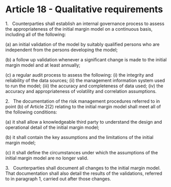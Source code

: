# Article 18 - Qualitative requirements


1.   Counterparties shall establish an internal governance process to assess the appropriateness of the initial margin model on a continuous basis, including all of the following:

(a) an initial validation of the model by suitably qualified persons who are independent from the persons developing the model;

(b) a follow up validation whenever a significant change is made to the initial margin model and at least annually;

(c) a regular audit process to assess the following: (i) the integrity and reliability of the data sources; (ii) the management information system used to run the model; (iii) the accuracy and completeness of data used; (iv) the accuracy and appropriateness of volatility and correlation assumptions.

2.   The documentation of the risk management procedures referred to in point (b) of Article 2(2) relating to the initial margin model shall meet all of the following conditions:

(a) it shall allow a knowledgeable third party to understand the design and operational detail of the initial margin model;

(b) it shall contain the key assumptions and the limitations of the initial margin model;

(c) it shall define the circumstances under which the assumptions of the initial margin model are no longer valid.

3.   Counterparties shall document all changes to the initial margin model. That documentation shall also detail the results of the validations, referred to in paragraph 1, carried out after those changes.
